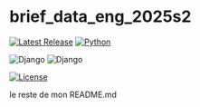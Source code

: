 # brief_data_eng_2025s2

[![Latest Release](https://img.shields.io/github/release/ChristianPRO1982/brief_data_eng_2025.svg)](https://github.com/ChristianPRO1982/brief_data_eng_2025/releases/latest)
[![Python](https://img.shields.io/badge/python-3.10%2B-blue.svg)](https://www.python.org/)

![Django](https://img.shields.io/badge/Django-5.1.6-green?logo=django&logoColor=white)
![Django](https://img.shields.io/badge/Django-Framework-green?logo=django)

[![License](https://img.shields.io/github/license/ChristianPRO1982/brief_data_eng_2025.svg)](https://github.com/ChristianPRO1982/brief_data_eng_2025/blob/main/LICENSE)

le reste de mon README.md